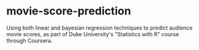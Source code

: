 # movie-score-prediction
Using both linear and bayesian regression techniques to predict audience movie scores, as part of Duke University's "Statistics with R" course through Coursera.
